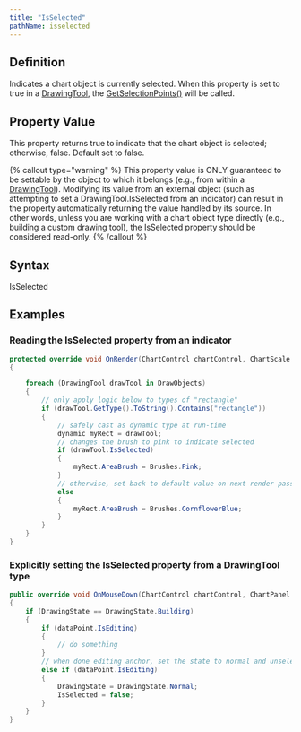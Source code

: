 ```yaml
---
title: "IsSelected"
pathName: isselected
---
```


## Definition

Indicates a chart object is currently selected. When this property is set to true in a [DrawingTool](drawingtool), the [GetSelectionPoints()](getselectionpoints) will be called.

## Property Value

This property returns true to indicate that the chart object is selected; otherwise, false. Default set to false.

{% callout type="warning" %}
This property value is ONLY guaranteed to be settable by the object to which it belongs (e.g., from within a [DrawingTool](drawing_tools)). Modifying its value from an external object (such as attempting to set a DrawingTool.IsSelected from an indicator) can result in the property automatically returning the value handled by its source. In other words, unless you are working with a chart object type directly (e.g., building a custom drawing tool), the IsSelected property should be considered read-only.
{% /callout %}

## Syntax

IsSelected

## Examples

### Reading the IsSelected property from an indicator

```csharp
protected override void OnRender(ChartControl chartControl, ChartScale chartScale)
{

    foreach (DrawingTool drawTool in DrawObjects)
    {
        // only apply logic below to types of "rectangle"
        if (drawTool.GetType().ToString().Contains("rectangle"))
        {
            // safely cast as dynamic type at run-time
            dynamic myRect = drawTool;
            // changes the brush to pink to indicate selected
            if (drawTool.IsSelected)
            {
                myRect.AreaBrush = Brushes.Pink;
            }
            // otherwise, set back to default value on next render pass
            else 
            {
                myRect.AreaBrush = Brushes.CornflowerBlue;
            }
        }
    }
}

```

### Explicitly setting the IsSelected property from a DrawingTool type

```csharp
public override void OnMouseDown(ChartControl chartControl, ChartPanel chartPanel, ChartScale chartScale, ChartAnchor dataPoint)
{
    if (DrawingState == DrawingState.Building)
    {
        if (dataPoint.IsEditing)
        {
            // do something
        }
        // when done editing anchor, set the state to normal and unselect the drawing object
        else if (dataPoint.IsEditing)
        {
            DrawingState = DrawingState.Normal;
            IsSelected = false;
        }
    }
}
```
